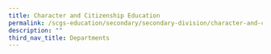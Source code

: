 ```yaml
---
title: Character and Citizenship Education
permalink: /scgs-education/secondary/secondary-division/character-and-citizenship-education/
description: ""
third_nav_title: Departments
---
```

